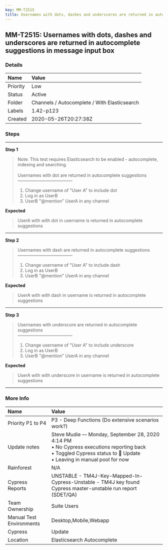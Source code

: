 ```yaml
---
key: MM-T2515
title: Usernames with dots, dashes and underscores are returned in autocomplete suggestions in message input box
---
```


## MM-T2515: Usernames with dots, dashes and underscores are returned in autocomplete suggestions in message input box

### Details

| Name     | Value                                        |
| :------- | :------------------------------------------- |
| Priority | Low                                          |
| Status   | Active                                       |
| Folder   | Channels / Autocomplete / With Elasticsearch |
| Labels   | 1.42-p123                                    |
| Created  | 2020-05-26T20:27:38Z                         |

### Steps

<hr/>

**Step 1**

> <article>Note: This test requires Elasticsearch to be enabled - autocomplete, indexing and searching.<br><br>Usernames with dot are returned in autocomplete suggestions<br>–––––––––––––––––––––––––<ol><li>Change username of "User A" to include dot</li><li>Log in as UserB</li><li>UserB "@mention" UserA in any channel</li></ol></article>

**Expected**

> <article>UserA with with dot in username is returned in autocomplete suggestions</article>

<hr/>

**Step 2**

> <article>Usernames with dash are returned in autocomplete suggestions<br>–––––––––––––––––––––––––<ol><li>Change username of "User A" to include dash</li><li>Log in as UserB</li><li>UserB "@mention" UserA in any channel</li></ol></article>

**Expected**

> <article>UserA with with dash in username is returned in autocomplete suggestions</article>

<hr/>

**Step 3**

> <article>Usernames with underscore are returned in autocomplete suggestions<br>–––––––––––––––––––––––––<ol><li>Change username of "User A" to include underscore</li><li>Log in as UserB</li><li>UserB "@mention" UserA in any channel</li></ol></article>

**Expected**

> <article>UserA with with underscore in username is returned in autocomplete suggestions</article>

<hr/>

### More Info

| Name                     | Value                                                                                                                                                                  |
| :----------------------- | :--------------------------------------------------------------------------------------------------------------------------------------------------------------------- |
| Priority P1 to P4        | P3 - Deep Functions (Do extensive scenarios work?)                                                                                                                     |
| Update notes             | Steve Mudie — Monday, September 28, 2020 4:14 PM<br>• No Cypress executions reporting back<br>• Toggled Cypress status to 🔧 Update<br>• Leaving in manual pool for now |
| Rainforest               | N/A                                                                                                                                                                    |
| Cypress Reports          | UNSTABLE - TM4J-Key-Mapped-In-Cypress-Unstable - TM4J key found Cypress master-unstable run report (SDET/QA)                                                           |
| Team Ownership           | Suite Users                                                                                                                                                            |
| Manual Test Environments | Desktop,Mobile,Webapp                                                                                                                                                  |
| Cypress                  | Update                                                                                                                                                                 |
| Location                 | Elasticsearch Autocomplete                                                                                                                                             |
